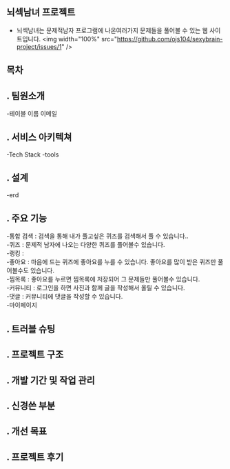 ﻿## 뇌섹남녀 프로젝트
- 뇌섹남녀는 문제적남자 프로그램에 나온여러가지 문제들을 풀어볼 수 있는 웹 사이트입니다.
<img width="100%" src="https://github.com/ojs104/sexybrain-project/issues/1" />

## 목차

## . 팀원소개

-테이블  이름  이메일 

## . 서비스 아키텍쳐
-Tech Stack
-tools
## . 설계 
-erd
## . 주요 기능
-통합 검색 : 검색을 통해 내가 풀고싶은 퀴즈를 검색해서 풀 수 있습니다..<br>
-퀴즈 : 문제적 남자에 나오는 다양한 퀴즈를 풀어볼수 있습니다.<br>
-랭킹 : <br>
-좋아요 : 마음에 드는 퀴즈에 좋아요를 누를 수 있습니다. 좋아요를 많이 받은 퀴즈만 풀어볼수도 있습니다.<br>
-찜목록 : 좋아요를 누르면 찜목록에 저장되어 그 문제들만 풀어볼수 있습니다.<br>
-커뮤니티 : 로그인을 하면 사진과 함께 글을 작성해서 올릴 수 있습니다.<br>
-댓글 : 커뮤니티에 댓글을 작성할 수 있습니다.<br>
-마이페이지<br>

## . 트러블 슈팅 


## . 프로젝트 구조


## . 개발 기간 및 작업 관리
## . 신경쓴 부분
## . 개선 목표
## . 프로젝트 후기

